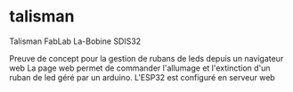 # talisman
Talisman FabLab La-Bobine SDIS32

Preuve de concept pour la gestion de rubans de leds depuis un navigateur web
La page web permet de commander l'allumage et l'extinction d'un ruban de led géré par un arduino.
L'ESP32 est configuré en serveur web
